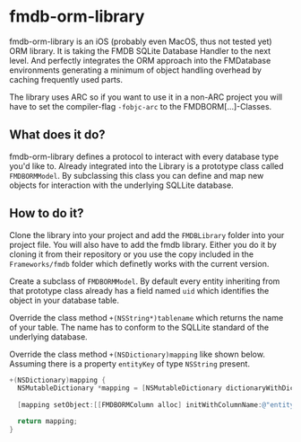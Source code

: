 # fmdb-orm-library
fmdb-orm-library is an iOS (probably even MacOS, thus not tested yet) ORM library. It is taking the FMDB SQLite Database Handler to the next level. And perfectly integrates the ORM approach into the FMDatabase environments generating a minimum of object handling overhead by caching frequently used parts.

The library uses ARC so if you want to use it in a non-ARC project you will have to set the compiler-flag <code>-fobjc-arc</code> to the FMDBORM[...]-Classes.

## What does it do?
fmdb-orm-library defines a protocol to interact with every database type you'd like to.
Already integrated into the Library is a prototype class called <code>FMDBORMModel</code>. By subclassing this class you can define and map new objects for interaction with the underlying SQLLite database.

## How to do it?
Clone the library into your project and add the <code>FMDBLibrary</code> folder into your project file. You will also have to add the fmdb library. Either you do it by cloning it from their repository or you use the copy included in the <code>Frameworks/fmdb</code> folder which definetly works with the current version.

Create a subclass of <code>FMDBORMModel</code>.
By default every entity inheriting from that prototype class already has a field named <code>uid</code> which identifies the object in your database table.

Override the class method <code>+(NSString*)tablename</code> which returns the name of your table. The name has to conform to the SQLLite standard of the underlying database.

Override the class method <code>+(NSDictionary)mapping</code> like shown below.
Assuming there is a property <code>entityKey</code> of type <code>NSString</code> present.
```objective-c
+(NSDictionary)mapping {
  NSMutableDictionary *mapping = [NSMutableDictionary dictionaryWithDictionary:[super mapping]];
  
  [mapping setObject:[[FMDBORMColumn alloc] initWithColumnName:@"entity_key" andType:FMDBORMTypeText andExtraModifier:@[FMDBORMExtraUnique] forKey:@"entityKey"];

  return mapping;
}
```
